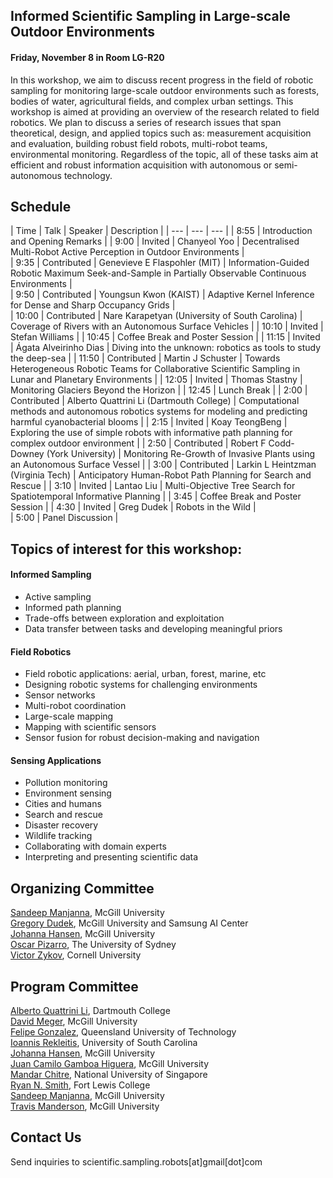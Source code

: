## Informed Scientific Sampling in Large-scale Outdoor Environments

#### Friday, November 8 in Room LG-R20

In this workshop, we aim to discuss recent progress in the field of robotic sampling for monitoring large-scale outdoor environments such as forests, bodies of water, agricultural fields, and complex urban settings.  This workshop is aimed at providing an overview of the research related to field robotics. We plan to discuss a series of research issues that span theoretical, design, and applied topics such as:  measurement acquisition and evaluation, building robust field robots, multi-robot teams, environmental monitoring. Regardless of the topic, all of these tasks aim at efficient and robust information acquisition with autonomous or semi-autonomous technology.

## Schedule


| Time | Talk | Speaker | Description |
| --- | --- | --- |
| 8:55 | Introduction and Opening Remarks |
| 9:00 | Invited | Chanyeol Yoo | Decentralised Multi-Robot Active Perception in Outdoor Environments |  
| 9:35 | Contributed | Genevieve E Flaspohler (MIT) | Information-Guided Robotic Maximum Seek-and-Sample in Partially Observable Continuous Environments |  
| 9:50 | Contributed | Youngsun Kwon (KAIST) | Adaptive Kernel Inference for Dense and Sharp Occupancy Grids |  
| 10:00 | Contributed | Nare Karapetyan (University of South Carolina) | Coverage of Rivers with an Autonomous Surface Vehicles | 
| 10:10 | Invited | Stefan Williams | 
| 10:45 | Coffee Break and Poster Session |
| 11:15 | Invited | Ágata Alveirinho Dias | Diving into the unknown: robotics as tools to study the deep-sea |
| 11:50 | Contributed | Martin J Schuster |  Towards Heterogeneous Robotic Teams for Collaborative Scientific Sampling in Lunar and Planetary Environments |
| 12:05 | Invited | Thomas Stastny | Monitoring Glaciers Beyond the Horizon |
| 12:45 |  Lunch Break |
| 2:00 | Contributed | Alberto Quattrini Li (Dartmouth College) | Computational methods and autonomous robotics systems for modeling and predicting harmful cyanobacterial blooms | 
| 2:15 | Invited | Koay TeongBeng | Exploring the use of simple robots with informative path planning for complex outdoor environment | 
| 2:50 | Contributed | Robert F Codd-Downey (York University) | Monitoring Re-Growth of Invasive Plants using an Autonomous Surface Vessel |
| 3:00 | Contributed | Larkin L Heintzman (Virginia Tech) | Anticipatory Human-Robot Path Planning for Search and Rescue |
| 3:10 | Invited | Lantao Liu | Multi-Objective Tree Search for Spatiotemporal Informative Planning |
| 3:45 | Coffee Break and Poster Session |
| 4:30 | Invited | Greg Dudek | Robots in the Wild |   
| 5:00 | Panel Discussion |

## Topics of interest for this workshop:

#### Informed Sampling
- Active sampling
- Informed path planning
- Trade-offs between exploration and exploitation   
- Data transfer between tasks and developing meaningful priors  

#### Field Robotics
- Field robotic applications: aerial, urban, forest, marine, etc
- Designing robotic systems for challenging environments 
- Sensor networks
- Multi-robot coordination  
- Large-scale mapping  
- Mapping with scientific sensors  
- Sensor fusion for robust decision-making and navigation   

#### Sensing Applications 
- Pollution monitoring
- Environment sensing  
- Cities and humans  
- Search and rescue  
- Disaster recovery  
- Wildlife tracking  
- Collaborating with domain experts  
- Interpreting and presenting scientific data 

<!-- 
## Invited Speakers

[João Sousa](https://www.lsts.pt/member/jo%C3%A3o-sousa), Porto University  
[Ágata Alveirinho Dias](http://ise.usj.edu.mo/people/agata-alveirinho-dias/), Institute of Science and Environment of the University of Saint Joseph (ISE-USJ)  
[Roland Siegwart](http://www.asl.ethz.ch/the-lab/people/person-detail.html?persid=29981), ETH Zurich  
[Gregory Dudek](https://www.cim.mcgill.ca/~dudek/), McGill University  
[Stefan Williams](https://sydney.edu.au/engineering/people/stefan.williams.php), The University of Sydney  
[Lantao Liu](http://homes.sice.indiana.edu/lantao/), Indiana University - Bloomington  
[Mandar Chitre](http://www.chitre.net/), Tropical Marine Science Institute and the National University of Singapore  
[Robert Fitch](https://www.uts.edu.au/staff/robert.fitch), University of Technology, Sydney  
-->
<!-- [Christian Katlein](http://katlein.de/), Jacobs University Bremen  -->




## Organizing Committee

[Sandeep Manjanna](https://www.cim.mcgill.ca/~msandeep/), McGill University  
[Gregory Dudek](https://www.cim.mcgill.ca/~dudek/), McGill University and Samsung AI Center  
[Johanna Hansen](johannah.github.io), McGill University  
[Oscar Pizarro](https://sydney.edu.au/engineering/people/oscar.pizarro.php), The University of Sydney    
[Victor Zykov](https://www.linkedin.com/in/vzykov), Cornell University  

## Program Committee

[Alberto Quattrini Li](https://sites.google.com/view/albertoq), Dartmouth College  
[David Meger](https://www.cim.mcgill.ca/~dmeger/), McGill University  
[Felipe Gonzalez](https://staff.qut.edu.au/staff/felipe.gonzalez), Queensland University of Technology  
[Ioannis Rekleitis](http://www.cse.sc.edu/~yiannisr/), University of South Carolina  
[Johanna Hansen](johannah.github.io), McGill University  
[Juan Camilo Gamboa Higuera](http://www.cim.mcgill.ca/~gamboa/), McGill University  
[Mandar Chitre](http://www.chitre.net/), National University of Singapore  
[Ryan N. Smith](http://www.ryannealsmith.com/), Fort Lewis College  
[Sandeep Manjanna](https://www.cim.mcgill.ca/~msandeep/), McGill University  
[Travis Manderson](http://www.cim.mcgill.ca/~travism/), McGill University  


## Contact Us

Send inquiries to scientific.sampling.robots[at]gmail[dot]com
